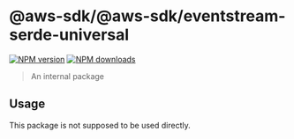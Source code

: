 # @aws-sdk/@aws-sdk/eventstream-serde-universal

[![NPM version](https://img.shields.io/npm/v/@aws-sdk/@aws-sdk/eventstream-serde-universal/beta.svg)](https://www.npmjs.com/package/@aws-sdk/@aws-sdk/eventstream-serde-universal)
[![NPM downloads](https://img.shields.io/npm/dm/@aws-sdk/@aws-sdk/eventstream-serde-universal.svg)](https://www.npmjs.com/package/@aws-sdk/@aws-sdk/eventstream-serde-universal)

> An internal package

## Usage

This package is not supposed to be used directly.
